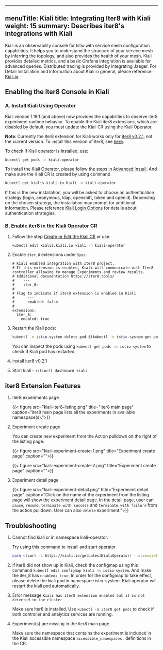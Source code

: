 
---
menuTitle: Kiali
title: Integrating Iter8 with Kiali
weight: 15
summary: Describes iter8's integrations with Kiali
---

Kiali is an observability console for Istio with service mesh configuration capabilities. It helps you to understand the structure of your service mesh by inferring the topology, and also provides the health of your mesh. Kiali provides detailed metrics, and a basic Grafana integration is available for advanced queries. Distributed tracing is provided by integrating Jaeger. For Detail Installation and Information about Kiali in general, please reference [Kiali.io](https://kiali.io)

## Enabling the iter8 Console in Kiali

### A. Install Kiali Using Operator

Kiali version 1.18.1 (and above) now provides the capabilities to observe iter8 experiment runtime behavior. To enable the Kiali iter8 extensions, which are disabled by default, you must update the Kiali CR using the Kiali Operator.

**Note**: Currently the iter8 extension for Kiali works only for [iter8 v0.2.1](https://www.iter8.tools), not the current version. To install this version of iter8, see [here](https://iter8.tools/getting-started/installation/kubernetes/).

To check if Kiali operator is installed, use:

```bash
kubectl get pods -n kiali-operator
```

To install the Kiali Operator, please follow the steps in [Advanced Install](https://kiali.io/documentation/latest/installation-guide/#_advanced_install_operator_only). And make sure the Kiali CR is created by using command:

```bash
kubectl get kialis.kiali.io kiali -n kiali-operator
```

If this is the new installation, you will be asked to choose an authentication strategy (login, anonymous, ldap, openshift, token and openid). Depending on the chosen strategy, the installation may prompt for additional information. Please reference [Kiali Login Options](https://kiali.io/documentation/latest/installation-guide/#_login_options) for details about authentication strategies.

### B. Enable iter8 in the Kiali Operator CR

1. Follow the step [Create or Edit the Kiali CR](https://kiali.io/documentation/latest/installation-guide/#_create_or_edit_the_kiali_cr) or use:

    ```bash
    kubectl edit kialis.kiali.io kiali -n kiali-operator
    ```

2. Enable `iter_8` extensions under `Spec`.

    ```
    # Kiali enabled integration with Iter8 project.
    # If this extension is enabled, Kiali will communicate with Iter8 controller allowing to manage Experiments and review results.
    # Additional documentation https://iter8.tools/
    #    ---
    #    iter_8:
    #
    # Flag to indicate if iter8 extension is enabled in Kiali
    #      ---
    #      enabled: false
    #
    extensions:
      iter_8:
        enabled: true
    ```

3. Restart the Kiali pods:

    ```bash
    kubectl -n istio-system delete pod $(kubectl -n istio-system get pod --selector='app=kiali' -o jsonpath='{.items[0].metadata.name}')
    ```

    You can inspect the pods using `kubectl get pods -n istio-system` to check if Kiali pod has restarted.

4. Install [iter8 v0.2.1](https://github.com/iter8-tools/docs/blob/v0.2.1/doc_files/iter8_install.md)

5. Start kiali - `istioctl dashboard kiali`

## iter8 Extension Features

1. Iter8 experiments page

     {{< figure src="kiali-iter8-listing.png" title="iter8 main page" caption="iter8 main page lists all the experiments in available namespace(s).">}}

2. Experiment create page

   You can create new experiment from the Action pulldown on the right of the listing page.

    {{< figure src="kiali-experiment-create-1.png" title="Experiment create page" caption="">}}

    {{< figure src="kiali-experiment-create-2.png" title="Experiment create page" caption="">}}

3. Experiment detail page

    {{< figure src="kiali-experiment-detail.png" title="Experiment detail page" caption="Click on the name of the experiment from the listing page will show the experiment detail page. In the detail page, user can `pause`, `resume`, `terminate with success` and `terminate with failure` from the action pulldown. User can also `delete` experiment.">}}

## Troubleshooting

1. Cannot find kiali cr in namespace kiali-operator.

    Try using this command to install and start operator

    ```bash
    bash <(curl -L https://kiali.io/getLatestKialiOperator) --accessible-namespaces '**' -oiv latest -kiv latest --operator-install-kiali true
    ```

2. If iter8 did not show up in Kiali, check the configmap using this command `kubectl edit configmap kiali -n istio-system`. And make the iter_8 has `enabled: true`. In order for the configmap to take effect, please delete the kiali pod in namespace istio-system.  Kiali operator will restart the kiali pod automatically.

3. Error message `Kiali has iter8 extension enabled but it is not detected in the cluster`

    Make sure iter8 is installed, Use `kubectl -n iter8 get pods` to check if both controller and analytics services are running.

4. Experiment(s) are missing in the iter8 main page.

    Make sure the namespace that contains the experiment is included in the Kiali accessible  namespace `accessible_namespaces:` definitions in the CR.
